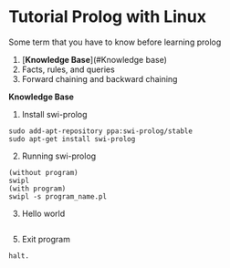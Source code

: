 # Tutorial Prolog with Linux

Some term that you have to know before learning prolog
1. [**Knowledge Base**](#Knowledge base)
2. Facts, rules, and queries
3. Forward chaining and backward chaining


**Knowledge Base**

1. Install swi-prolog
```
sudo add-apt-repository ppa:swi-prolog/stable
sudo apt-get install swi-prolog
```
2. Running swi-prolog
```
(without program)
swipl
(with program)
swipl -s program_name.pl
```
3. Hello world
```

```
5. Exit program
```
halt.
```
